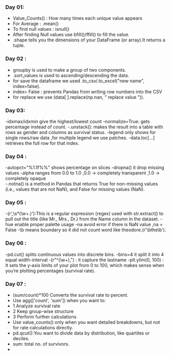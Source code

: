 ### Day 01:
- Value_Counts() : How many times each unique value appears
- For Average : .mean()
- To find null values : isnull() 
- After finding Null values use bfill()/ffill() to fill the value.
- .shape tells you the dimensions of your DataFrame (or array).It returns a tuple.

### Day 02 :
  - groupby is used to make a group of two components.
  - .sort_values is used to ascending/descending the data.
  - for save the dataframe we used .to_csv/.to_excel("new name", index=false).
  - index= False : prevents Pandas from writing row numbers into the CSV
  - for replace we use (data[ ].replace(np.nan, " replace value ")).

### Day 03:
-idxmax/idxmin give the highest/lowest count
-normalize=True: gets percentage instead of count.
-.unstack(): makes the result into a table with rows as gender and columns as survival status.
-legend only shows for single rows/raw data ,for multiple legend we use patches.
-data.loc[...] retrieves the full row for that index.

### Day 04 :
-autopct="%1.1f%%" shows percentage on slices
-dropna() it drop missing values
-alpha ranges from 0.0 to 1.0 ,0.0 → completely transparent ,1.0 → completely opaque  
-.notna() is a method in Pandas that returns True for non-missing values (i.e., values that are not NaN), and False for missing values (NaN).
### Day 05 :
-(r',\s*(\w+\.)'):This is a regular expression (regex) used with str.extract() to pull out the title (like Mr., Mrs., Dr.) from the Name column in the  dataset.
-hue enable proper palette usage
-na avoid error if there is NaN value ,na = False
-\b means boundary so it did not count word like theodore.(r'\bthe\b').

### Day 06 :
-pd.cut() splits continuous values into discrete bins.
-bins=4 it split it into 4 equal width-interval
-(r"^(\w+),") : it capture the lastname 
-plt.ylim(0, 100) : It sets the y-axis limits of your plot from 0 to 100, which makes sense when you’re plotting percentages (survival rate).

### Day 07 :
- (sum/count)*100	Converts the survival rate to percent.
- Use agg(['count', 'sum']) when you want to:
- 1 Analyze survival rate
- 2 Keep group-wise structure
- 3 Perform further calculations
- Use value_counts() only when you want detailed breakdowns, but not for rate calculations directly.
- pd.qcut():You want to divide data by distribution, like quartiles or deciles.
- sum: total no. of survivors.
- 